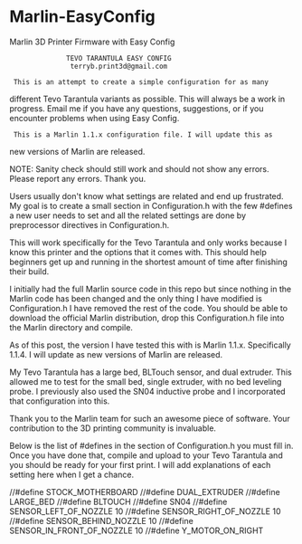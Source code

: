 # Marlin-EasyConfig
Marlin 3D Printer Firmware with Easy Config

                  TEVO TARANTULA EASY CONFIG 
                   terryb.print3d@gmail.com

     This is an attempt to create a simple configuration for as many
  different Tevo Tarantula variants as possible.  This will always be
  a work in progress. Email me if you have any questions, suggestions,
  or if you encounter problems when using Easy Config.

     This is a Marlin 1.1.x configuration file. I will update this as
  new versions of Marlin are released.

  NOTE: Sanity check should still work and should not show any errors.
    Please report any errors.  Thank you.

Users usually don't know what settings are related and end up frustrated.  My goal is to create a small section in
Configuration.h with the few #defines a new user needs to set and all the related settings are done by preprocessor
directives in Configuration.h.

This will work specifically for the Tevo Tarantula and only works because I know this printer and the options that
it comes with.  This should help beginners get up and running in the shortest amount of time after finishing
their build. 

I initially had the full Marlin source code in this repo but since nothing in the Marlin code has been changed and the only thing I have modified is Configuration.h I have removed the rest of the code.  You should be able to download the official Marlin distribution, drop this Configuration.h file into the Marlin directory and compile.

As of this post, the version I have tested this with is Marlin 1.1.x.  Specifically 1.1.4.  I will update as new 
versions of Marlin are released.  

My Tevo Tarantula has a large bed, BLTouch sensor, and dual extruder.  This allowed me to test for the small bed, single
extruder, with no bed leveling probe.  I previously also used the SN04 inductive probe and I incorporated that configuration
into this.

Thank you to the Marlin team for such an awesome piece of software. Your contribution to the 3D printing community is
invaluable.  

Below is the list of #defines in the section of Configuration.h you must fill in.  Once you have done that, compile and upload to your Tevo Tarantula and you should be ready for your first print.  I will add explanations of each setting here when I get a chance.

//#define STOCK_MOTHERBOARD
//#define DUAL_EXTRUDER
//#define LARGE_BED
//#define BLTOUCH
//#define SN04
//#define SENSOR_LEFT_OF_NOZZLE      10
//#define SENSOR_RIGHT_OF_NOZZLE     10
//#define SENSOR_BEHIND_NOZZLE       10
//#define SENSOR_IN_FRONT_OF_NOZZLE  10
//#define Y_MOTOR_ON_RIGHT

